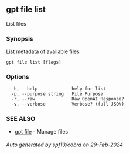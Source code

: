 ## gpt file list

List files

### Synopsis

List metadata of available files

```
gpt file list [flags]
```

### Options

```
  -h, --help             help for list
  -p, --purpose string   File Purpose
  -r, --raw              Raw OpenAI Response?
  -v, --verbose          Verbose? (full JSON)
```

### SEE ALSO

* [gpt file](gpt_file.md)	 - Manage files

###### Auto generated by spf13/cobra on 29-Feb-2024
